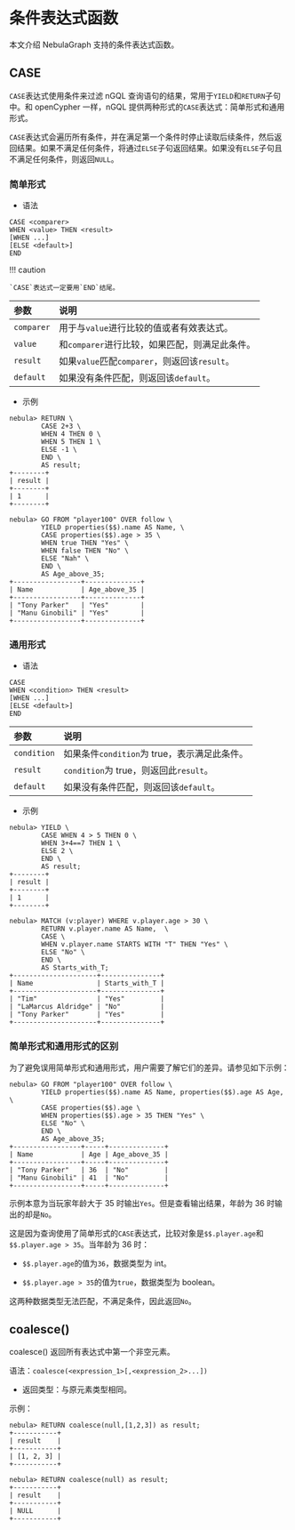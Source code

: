 # 条件表达式函数

本文介绍 NebulaGraph 支持的条件表达式函数。

## CASE

`CASE`表达式使用条件来过滤 nGQL 查询语句的结果，常用于`YIELD`和`RETURN`子句中。和 openCypher 一样，nGQL 提供两种形式的`CASE`表达式：简单形式和通用形式。

`CASE`表达式会遍历所有条件，并在满足第一个条件时停止读取后续条件，然后返回结果。如果不满足任何条件，将通过`ELSE`子句返回结果。如果没有`ELSE`子句且不满足任何条件，则返回`NULL`。

### 简单形式

- 语法

```ngql
CASE <comparer>
WHEN <value> THEN <result>
[WHEN ...]
[ELSE <default>]
END
```

!!! caution

    `CASE`表达式一定要用`END`结尾。

|参数|说明|
|:---|:---|
|`comparer`|用于与`value`进行比较的值或者有效表达式。|
|`value`|和`comparer`进行比较，如果匹配，则满足此条件。|
|`result`|如果`value`匹配`comparer`，则返回该`result`。|
|`default`|如果没有条件匹配，则返回该`default`。|

- 示例

```ngql
nebula> RETURN \
        CASE 2+3 \
        WHEN 4 THEN 0 \
        WHEN 5 THEN 1 \
        ELSE -1 \
        END \
        AS result;
+--------+
| result |
+--------+
| 1      |
+--------+
```

```ngql
nebula> GO FROM "player100" OVER follow \
        YIELD properties($$).name AS Name, \
        CASE properties($$).age > 35 \
        WHEN true THEN "Yes" \
        WHEN false THEN "No" \
        ELSE "Nah" \
        END \
        AS Age_above_35;
+-----------------+--------------+
| Name            | Age_above_35 |
+-----------------+--------------+
| "Tony Parker"   | "Yes"        |
| "Manu Ginobili" | "Yes"        |
+-----------------+--------------+
```

### 通用形式

- 语法

```ngql
CASE
WHEN <condition> THEN <result>
[WHEN ...]
[ELSE <default>]
END
```

|参数|说明|
|:---|:---|
|`condition`|如果条件`condition`为 true，表示满足此条件。|
|`result`|`condition`为 true，则返回此`result`。|
|`default`|如果没有条件匹配，则返回该`default`。|

- 示例

```ngql
nebula> YIELD \
        CASE WHEN 4 > 5 THEN 0 \
        WHEN 3+4==7 THEN 1 \
        ELSE 2 \
        END \
        AS result;
+--------+
| result |
+--------+
| 1      |
+--------+
```

```ngql
nebula> MATCH (v:player) WHERE v.player.age > 30 \
        RETURN v.player.name AS Name,  \
        CASE \
        WHEN v.player.name STARTS WITH "T" THEN "Yes" \
        ELSE "No" \
        END \
        AS Starts_with_T;
+---------------------+---------------+
| Name                | Starts_with_T |
+---------------------+---------------+
| "Tim"               | "Yes"         |
| "LaMarcus Aldridge" | "No"          |
| "Tony Parker"       | "Yes"         |
+---------------------+---------------+
```

### 简单形式和通用形式的区别

为了避免误用简单形式和通用形式，用户需要了解它们的差异。请参见如下示例：

```ngql
nebula> GO FROM "player100" OVER follow \
        YIELD properties($$).name AS Name, properties($$).age AS Age, \
        CASE properties($$).age \
        WHEN properties($$).age > 35 THEN "Yes" \
        ELSE "No" \
        END \
        AS Age_above_35;
+-----------------+-----+--------------+
| Name            | Age | Age_above_35 |
+-----------------+-----+--------------+
| "Tony Parker"   | 36  | "No"         |
| "Manu Ginobili" | 41  | "No"         |
+-----------------+-----+--------------+
```

示例本意为当玩家年龄大于 35 时输出`Yes`。但是查看输出结果，年龄为 36 时输出的却是`No`。

这是因为查询使用了简单形式的`CASE`表达式，比较对象是`$$.player.age`和`$$.player.age > 35`。当年龄为 36 时：

- `$$.player.age`的值为`36`，数据类型为 int。

- `$$.player.age > 35`的值为`true`，数据类型为 boolean。

这两种数据类型无法匹配，不满足条件，因此返回`No`。

## coalesce()

coalesce() 返回所有表达式中第一个非空元素。

语法：`coalesce(<expression_1>[,<expression_2>...])`

- 返回类型：与原元素类型相同。

示例：

```ngql
nebula> RETURN coalesce(null,[1,2,3]) as result;
+-----------+
| result    |
+-----------+
| [1, 2, 3] |
+-----------+

nebula> RETURN coalesce(null) as result;
+-----------+
| result    |
+-----------+
| NULL      |
+-----------+
```